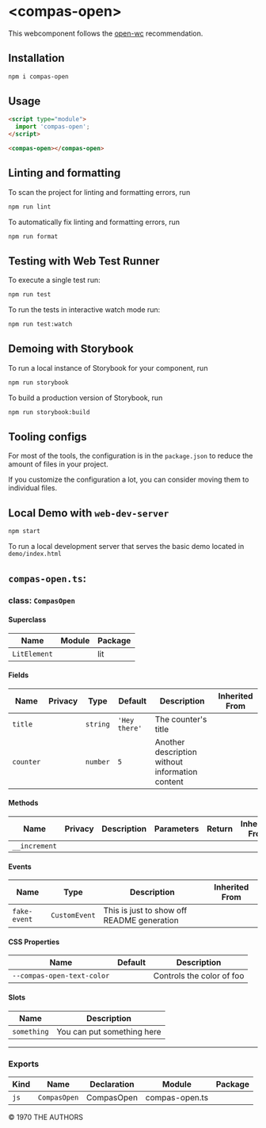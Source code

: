 # \<compas-open>

This webcomponent follows the [open-wc](https://github.com/open-wc/open-wc) recommendation.

## Installation

```bash
npm i compas-open
```

## Usage

```html
<script type="module">
  import 'compas-open';
</script>

<compas-open></compas-open>
```

## Linting and formatting

To scan the project for linting and formatting errors, run

```bash
npm run lint
```

To automatically fix linting and formatting errors, run

```bash
npm run format
```

## Testing with Web Test Runner

To execute a single test run:

```bash
npm run test
```

To run the tests in interactive watch mode run:

```bash
npm run test:watch
```

## Demoing with Storybook

To run a local instance of Storybook for your component, run

```bash
npm run storybook
```

To build a production version of Storybook, run

```bash
npm run storybook:build
```


## Tooling configs

For most of the tools, the configuration is in the `package.json` to reduce the amount of files in your project.

If you customize the configuration a lot, you can consider moving them to individual files.

## Local Demo with `web-dev-server`

```bash
npm start
```

To run a local development server that serves the basic demo located in `demo/index.html`


## `compas-open.ts`:

### class: `CompasOpen`

#### Superclass

| Name         | Module | Package |
| ------------ | ------ | ------- |
| `LitElement` |        | lit     |

#### Fields

| Name      | Privacy | Type     | Default       | Description                                     | Inherited From |
| --------- | ------- | -------- | ------------- | ----------------------------------------------- | -------------- |
| `title`   |         | `string` | `'Hey there'` | The counter's title                             |                |
| `counter` |         | `number` | `5`           | Another description without information content |                |

#### Methods

| Name          | Privacy | Description | Parameters | Return | Inherited From |
| ------------- | ------- | ----------- | ---------- | ------ | -------------- |
| `__increment` |         |             |            |        |                |

#### Events

| Name         | Type          | Description                                | Inherited From |
| ------------ | ------------- | ------------------------------------------ | -------------- |
| `fake-event` | `CustomEvent` | This is just to show off README generation |                |

#### CSS Properties

| Name                       | Default | Description               |
| -------------------------- | ------- | ------------------------- |
| `--compas-open-text-color` |         | Controls the color of foo |

#### Slots

| Name        | Description                |
| ----------- | -------------------------- |
| `something` | You can put something here |

<hr/>

### Exports

| Kind | Name         | Declaration | Module         | Package |
| ---- | ------------ | ----------- | -------------- | ------- |
| `js` | `CompasOpen` | CompasOpen  | compas-open.ts |         |



&copy; 1970 THE AUTHORS
